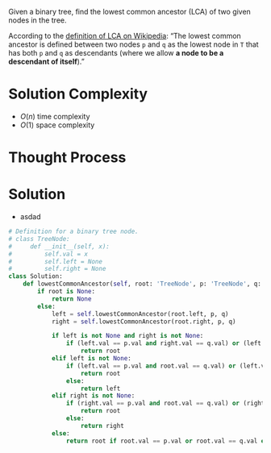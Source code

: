 Given a binary tree, find the lowest common ancestor (LCA) of two given nodes in the tree.

According to the [definition of LCA on Wikipedia](https://en.wikipedia.org/wiki/Lowest_common_ancestor): “The lowest common ancestor is defined between two nodes `p` and `q` as the lowest node in `T` that has both `p` and `q` as descendants (where we allow **a node to be a descendant of itself**).”
# Solution Complexity
- $O(n)$ time complexity
- $O(1)$ space complexity
# Thought Process
# Solution
- asdad
```Python
# Definition for a binary tree node.
# class TreeNode:
#     def __init__(self, x):
#         self.val = x
#         self.left = None
#         self.right = None
class Solution:
	def lowestCommonAncestor(self, root: 'TreeNode', p: 'TreeNode', q: 'TreeNode') -> 'TreeNode':
		if root is None:
			return None
		else:
			left = self.lowestCommonAncestor(root.left, p, q)
			right = self.lowestCommonAncestor(root.right, p, q)

			if left is not None and right is not None:
				if (left.val == p.val and right.val == q.val) or (left.val == q.val and right.val == p.val):
					return root
			elif left is not None:
				if (left.val == p.val and root.val == q.val) or (left.val == q.val and root.val == p.val):
					return root
				else:
					return left
			elif right is not None:
				if (right.val == p.val and root.val == q.val) or (right.val == q.val and root.val == p.val):
					return root
				else:
					return right
			else:
				return root if root.val == p.val or root.val == q.val else None
```